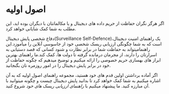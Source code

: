 # اصول اولیه

اگر هرگز نگران حفاظت از حریم داده های دیجیتال و یا مکالماتتان با دیگران بوده اید، این مطلب به شما کمک شایانی خواهد کرد.

دفاع شخصی پایش دیجیتال(Surveillance Self-Defence)،یک راهنمای امنیت دیجیتال است که به شما چگونگی ارزیابی ریسک شخصی خود از جاسوسی آنلاین را میاموزد.این راهنمامیتواند به حفاظت شما در برابر نظارت و شنود کسانی که قصد دستیابی به اسرارتان را دارند، از مجرمان درمانده گرفته تا دولت ها، کمک کند.ما راهنمای بهترین ابراز های بهسازی حریم خصوصی را ارائه میکنیم و توضیح میدهیم که چگونه حفاظت از خود در برابر پایش دیجیتال را در امور روزمره تان بگنجانید.

اگر آماده برداشتن اولین قدم های خود هستید، مجموعه راهنمای اصول اولیه که به آن اشاره میکنیم به شما کمک خواهد کرد تا بدانید پایش دیجیتال چیست و چگونه میتوانید با آن مبارزه کنید. ما پیشنهاد میکنیم با *راهنمای ارزیابی ریسک های خود*  شروع کنید.
